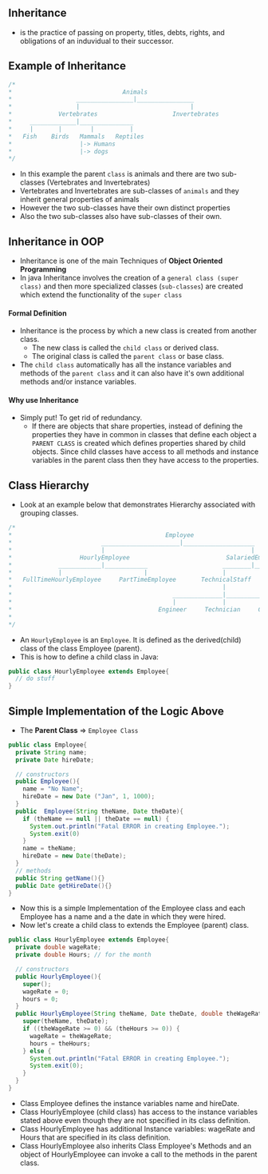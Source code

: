 ## Inheritance
* is the practice of passing on property, titles, debts, rights, and obligations of an induvidual to their successor.

## Example of Inheritance
```java
/*
*                               Animals
*                  ________________|________________
*                  |                               |
*             Vertebrates                     Invertebrates
*     _____________|_______________                
*     |       |        |          |
*   Fish    Birds   Mammals   Reptiles
*                   |-> Humans
*                   |-> dogs
*/
```
* In this example the parent `class` is animals and there are two sub-classes (Vertebrates and Invertebrates)
* Vertebrates and Invertebrates are sub-classes of `animals` and they inherit general properties of animals
* However the two sub-classes have their own distinct properties
* Also the two sub-classes also have sub-classes of their own.

## Inheritance in OOP
* Inheritance is one of the main Techniques of **Object Oriented Programming**
* In java Inheritance involves the creation of a `general class (super class)` and then more specialized classes (`sub-classes`) are created which extend the functionality of the `super class`

#### Formal Definition
* Inheritance is the process by which a new class is created from another class.
  * The new class is called the `child class` or derived class.
  * The original class is called the `parent class` or base class.
* The `child class` automatically has all the instance variables and methods of the `parent class` and it can also have it's own additional methods and/or instance variables.

#### Why use Inheritance
* Simply put! To get rid of redundancy.
  * If there are objects that share properties, instead of defining the properties they have in common in classes that define each object a `PARENT CLASS` is created which defines properties shared by child objects. Since child classes have access to all methods and instance variables in the parent class then they have access to the properties.

## Class Hierarchy
* Look at an example below that demonstrates Hierarchy associated with grouping classes.

```java
/*
*                                           Employee
*                         ______________________|____________________
*                         |                                         |
*                   HourlyEmployee                           SalariedEmployee
*             ____________|____________                     ________|________              
*             |                       |                     |               |
*   FullTimeHourlyEmployee     PartTimeEmployee       TechnicalStaff    Executive
*                                                           |
*                                             ______________|________________
*                                             |             |               |
*                                         Engineer     Technician     ClericalStaff
*                  
*/
```
* An `HourlyEmployee` is an `Employee`. It is defined as the derived(child) class of the class Employee (parent).
* This is how to define a child class in Java:

```java
public class HourlyEmployee extends Employee{
  // do stuff
}
```

## Simple Implementation of the Logic Above
* The **Parent Class** => `Employee Class`

```java
public class Employee{
  private String name;
  private Date hireDate;

  // constructors
  public Employee(){
    name = "No Name";
    hireDate = new Date ("Jan", 1, 1000);
  }
  public  Employee(String theName, Date theDate){
    if (theName == null || theDate == null) {
      System.out.println("Fatal ERROR in creating Employee.");
      System.exit(0)
    }
    name = theName;
    hireDate = new Date(theDate);
  }
  // methods
  public String getName(){}
  public Date getHireDate(){}
}
```
* Now this is a simple Implementation of the Employee class and each Employee has a name and a the date in which they were hired.
* Now let's create a child class to extends the Employee (parent) class.

```java
public class HourlyEmployee extends Employee{
  private double wageRate;
  private double Hours; // for the month

  // constructors
  public HourlyEmployee(){
    super();
    wageRate = 0;
    hours = 0;
  }
  public HourlyEmployee(String theName, Date theDate, double theWageRate, double theHours){
    super(theName, theDate);
    if ((theWageRate >= 0) && (theHours >= 0)) {
      wageRate = theWageRate;
      hours = theHours;
    } else {
      System.out.println("Fatal ERROR in creating Employee.");
      System.exit(0);
    }
  }
}
```
* Class Employee defines the instance variables name and hireDate.
* Class HourlyEmployee (child class) has access to the instance variables stated above even though they are not specified in its class definition.
* Class HourlyEmployee has additional Instance variables: wageRate and Hours that are specified in its class definition.
* Class HourlyEmployee also inherits Class Employee's Methods and an object of HourlyEmployee can invoke a call to the methods in the parent class.
